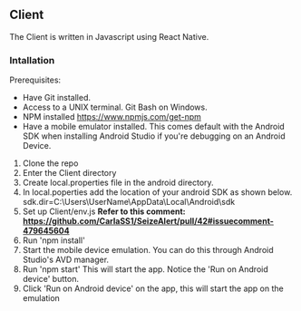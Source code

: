 ## Client

The Client is written in Javascript using React Native.

### Intallation

Prerequisites:

- Have Git installed.
- Access to a UNIX terminal. Git Bash on Windows.
- NPM installed https://www.npmjs.com/get-npm
- Have a mobile emulator installed. This comes default with the Android SDK when installing Android Studio if you're debugging on an Android Device.

1. Clone the repo
2. Enter the Client directory
3. Create local.properties file in the android directory.
4. In local.poperties add the location of your android SDK as shown below. 
   sdk.dir=C\:\\Users\\UserName\\AppData\\Local\\Android\\sdk
5. Set up Client/env.js **Refer to this comment: https://github.com/CarlaSS1/SeizeAlert/pull/42#issuecomment-479645604**
5. Run 'npm install'
6. Start the mobile device emulation. You can do this through Android Studio's AVD manager.    
7. Run 'npm start' This will start the app. Notice the 'Run on Android device' button. 
8. Click 'Run on Android device' on the app, this will start the app on the emulation
